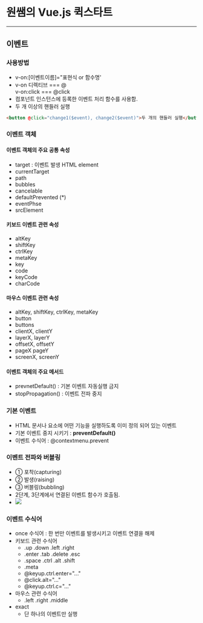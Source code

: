 # 원쌤의 Vue.js 퀵스타트
___
## 이벤트
### 사용방법
* v-on:[이벤트이름]="표현식 or 함수명'
* v-on 디렉티브 === @  
    v-on:click === @click
* 컴포넌트 인스턴스에 등록한 이벤트 처리 함수를 사용함.
* 두 개 이상의 핸들러 실행
```html
<button @click="change1($event), change2($event)">두 개의 핸들러 실행</button>
```
### 이벤트 객체
#### 이벤트 객체의 주요 공통 속성
* target : 이벤트 발생 HTML element
* currentTarget
* path
* bubbles
* cancelable
* defaultPrevented (*)
* eventPhse
* srcElement
#### 키보드 이벤트 관련 속성
* altKey
* shiftKey
* ctrlKey
* metaKey
* key
* code
* keyCode
* charCode
#### 마우스 이벤트 관련 속성
* altKey, shiftKey, ctrlKey, metaKey
* button
* buttons
* clientX, clientY
* layerX, layerY
* offsetX, offsetY
* pageX pageY
* screenX, screenY
#### 이벤트 객체의 주요 메서드
* prevnetDefault() : 기본 이벤트 자동실행 금지
* stopPropagation() : 이벤트 전파 중지
### 기본 이벤트
* HTML 문서나 요소에 어떤 기능을 실행하도록 이미 정의 되어 있는 이벤트
* 기본 이벤트 중지 시키기 : **preventDefault()**
* 이벤트 수식어 : @contextmenu.prevent
### 이벤트 전파와 버블링
* ① 포착(capturing)
* ② 발생(raising)
* ③ 버블링(bubbling)
* 2단계, 3단계에서 연결된 이벤트 함수가 호출됨.
* ![](E:\dev\vuejs\vuejs_ssamz\05\img.png)
### 이벤트 수식어
* once 수식어 : 한 번만 이벤트를 발생시키고 이벤트 연결을 해제
* 키보드 관련 수식어
  * .up .down .left .right
  * .enter .tab .delete .esc
  * .space .ctrl .alt .shift
  * .meta
  * @keyup.ctrl.enter="..."
  * @click.alt="..."
  * @keyup.ctrl.c="..."
* 마우스 관련 수식어
  * .left .right .middle
* exact
  * 단 하나의 이벤트만 실행